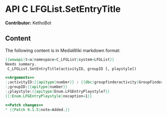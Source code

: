 # API C LFGList.SetEntryTitle

**Contributor:** KethoBot

## Content

The following content is in MediaWiki markdown format:

```mediawiki
{{wowapi|t=a|namespace=C_LFGList|system=LFGList}}
Needs summary.
 C_LFGList.SetEntryTitle(activityID, groupID [, playstyle])

==Arguments==
:;activityID:{{apitype|number}} : {{dbc|groupfinderactivity|GroupFinderActivity.ID}}
:;groupID:{{apitype|number}}
:;playstyle:{{apitype|Enum.LFGEntryPlaystyle?}}
{{:Enum.LFGEntryPlaystyle|nocaption=1}}

==Patch changes==
* {{Patch 9.1.5|note=Added.}}
```